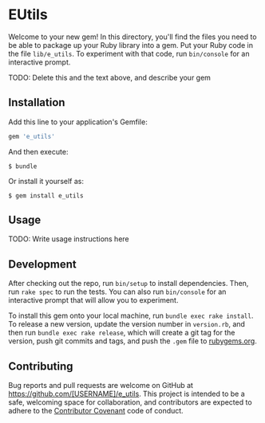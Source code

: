 # EUtils

Welcome to your new gem! In this directory, you'll find the files you need to be able to package up your Ruby library into a gem. Put your Ruby code in the file `lib/e_utils`. To experiment with that code, run `bin/console` for an interactive prompt.

TODO: Delete this and the text above, and describe your gem

## Installation

Add this line to your application's Gemfile:

```ruby
gem 'e_utils'
```

And then execute:

    $ bundle

Or install it yourself as:

    $ gem install e_utils

## Usage

TODO: Write usage instructions here

## Development

After checking out the repo, run `bin/setup` to install dependencies. Then, run `rake spec` to run the tests. You can also run `bin/console` for an interactive prompt that will allow you to experiment.

To install this gem onto your local machine, run `bundle exec rake install`. To release a new version, update the version number in `version.rb`, and then run `bundle exec rake release`, which will create a git tag for the version, push git commits and tags, and push the `.gem` file to [rubygems.org](https://rubygems.org).

## Contributing

Bug reports and pull requests are welcome on GitHub at https://github.com/[USERNAME]/e_utils. This project is intended to be a safe, welcoming space for collaboration, and contributors are expected to adhere to the [Contributor Covenant](http://contributor-covenant.org) code of conduct.

